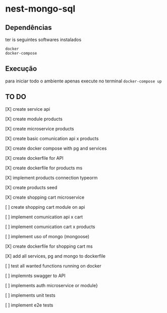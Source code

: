 # nest-mongo-sql
## Dependências
ter is seguintes softwares instalados  

```
docker   
docker-compose  
```

## Execução
para iniciar todo o ambiente apenas execute no terminal ```docker-compose up```
## TO DO

[X] create service api

[X] create module products

[X] create microservice products

[X] create basic comunication api x products

[X] create docker compose with pg and services

[X] create dockerfile for API

[X] create dockerfile for products ms

[X] implement products connection typeorm

[X] create products seed

[X] create  shopping cart microservice

[ ] create shopping cart module on api

[ ] implement comunication api x cart

[ ] implement comunication cart x products

[ ] implement uso of mongo (mongoose)


[X] create dockerfile for  shopping cart ms

[X] add all services, pg and mongo  to dockerfile

[ ] test all wanted functions running on docker

[ ] implemnts swagger to API

[ ] implements auth microservice or module}

[ ] implements unit tests

[ ] implement e2e tests
